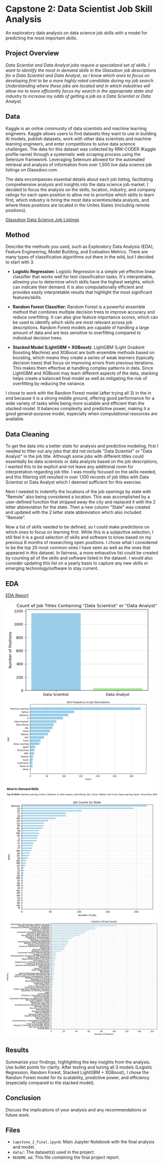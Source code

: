 # Capstone 2: Data Scientist Job Skill Analysis
An exploratory data analysis on data science job skills with a model for predicting the most important skills.

## Project Overview
_Data Scientist and Data Analyst jobs require a specialized set of skills. I want to identify the most in demand skills in the Glassdoor job descriptions for a Data Scientist and Data Analyst, so I know which ones  to focus on developing first to be a more highly rated candidate during my job search. Understanding where these jobs are located and in which industries will allow me to more efficiently focus my search in the appropriate state and industry to increase my odds of getting a job as a Data Scientist or Data Analyst._

## Data
Kaggle is an online community of data scientists and machine learning engineers. Kaggle allows users to find datasets they want to use in building AI models, publish datasets, work with other data scientists and machine learning engineers, and enter competitions to solve data science challenges. The data for this dataset was collected by RRK-CODER (Kaggle profile name) through a systematic web scraping process using the Selenium framework. Leveraging Selenium allowed for the automated retrieval and analysis of information from over 1,500 live data science job listings on Glassdoor.com. 

The data encompasses essential details about each job listing, facilitating comprehensive analysis and insights into the data science job market. I decided to focus the analysis on the skills, location, industry, and company ratings for each open position to allow me to prioritize which skills to learn first, which industry is hiring the most data scientists/data analysts, and where these positions are located in the Unites States (including remote positions).

[Glassdoor Data Science Job Listings](https://www.kaggle.com/datasets/rrkcoder/glassdoor-data-science-job-listings/data)

## Method
Describe the methods you used, such as Exploratory Data Analysis (EDA), Feature Engineering, Model Building, and Evaluation Metrics.
There are many types of classification algorithms out there in the wild, but I decided to start with 3.

 - **Logistic Regression:**  Logistic Regression is a simple yet effective linear classifier that works well for text classification tasks. It's interpretable, allowing you to determine which skills have the highest weights, 					which can indicate their demand. It is also computationally efficient and provides easily interpretable results that highlight the most significant features/skills.
       
 - **Random Forest Classifier:**  Random Forest is a powerful ensemble method that combines multiple decision trees to improve accuracy and reduce overfitting. It can also give feature importance scores, which can be used         to identify which skills are most relevant across job descriptions. Random Forest models are capable of handling a large amount of data and are less sensitive to overfitting compared to individual decision trees.
  
 - **Stacked Model (LightGBM + XGBoost):**  LightGBM (Light Gradient Boosting Machine) and XGBoost are both ensemble methods based on boosting, which means they create a series of weak learners (typically decision trees)          that focus on improving errors from previous iterations. This makes them effective at handling complex patterns in data. Since LightGBM and XGBoost may learn different aspects of the data, stacking helps create a             balanced final model as well as mitigating the risk of overfitting by reducing the variance.

I chose to work with the Random Forest model (after trying all 3) in the in end because it is a strong middle ground, offering good performance for a wide variety of tasks while being more scalable and efficient than the stacked model. It balances complexity and predictive power, making it a good general-purpose model, especially when computational resources are available.

## Data Cleaning
To get the data into a better state for analysis and predictive modeling, first I needed to filter out any jobs that did not include "Data Scientist" or "Data Analyst" in the job title. Although some jobs with different titles could essentially be data scientists or data analysts based on the job descriptions, I wanted this to be explicit and not leave any additional room for interpretation regarding job title. I was mostly focused on the skills needed, and this filtering still resulted in over 1,100 records of job titles with Data Scientist or Data Analyst which I deemed sufficient for this exercise. 

Next I needed to indentify the locations of the job openings by state with "Remote" also being considered a location. This was accomplished by a user-defined function that stripped away the city and replaced it with the 2 letter abbreviation for the state. Then a new column "State" was created and updated with the 2 letter state abbreviation which also included "Remote".

Now a list of skills needed to be defined, so I could make predictions on which ones to focus on learning first. While this is a subjective selection, I still feel it is a good selection of skills and software to know based on my previous 8 months of researching open positions. I chose what I considered to be the top 20 most common ones I have seen as well as the ones that appeared in this dataset. In fairness, a more exhaustive list could be created by counting all of the skills and software listed in the dataset. I would also consider updating this list on a yearly basis to capture any new skills or emerging technology/software to stay current.

## EDA
[EDA Report](http://localhost:8888/notebooks/Desktop/Data_Science_Job_Skills/Capstone_2_Final.ipynb)

![Job Title Count](https://github.com/jwharmeriv/Data_Science_Job_Skills/blob/main/Job%20Title%20Count.png)
![Skill Counts](https://github.com/jwharmeriv/Data_Science_Job_Skills/blob/main/Skill%20Counts.png)
![Job Count by State](https://github.com/jwharmeriv/Data_Science_Job_Skills/blob/main/Job%20Counts%20by%20State.png)
![Industry Count](https://github.com/jwharmeriv/Data_Science_Job_Skills/blob/main/Industry%20Hiring%20Counts.png)

## Results
Summarize your findings, highlighting the key insights from the analysis. Use bullet points for clarity.
After testing and tuning all 3 models (Logistic Regression, Random Forest, Stacked LightGBM + XGBoost), I chose the Random Forest model for its scalability, predictive power, and efficiency (especially compared to the stacked model).



## Conclusion
Discuss the implications of your analysis and any recommendations or future work.

## Files
- `Capstone_2_Final.ipynb`: Main Jupyter Notebook with the final analysis and model.
- `data/`: The dataset(s) used in the project.
- `README.md`: This file containing the final project report.

